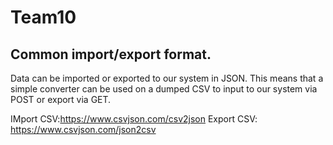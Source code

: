 # Team10

## Common import/export format.

Data can be imported or exported to our system in JSON. This means that a simple converter can be used on a dumped CSV to input to our system via POST or export via GET.

IMport CSV:https://www.csvjson.com/csv2json
Export CSV: https://www.csvjson.com/json2csv
